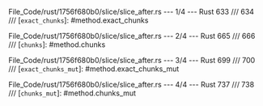 File_Code/rust/1756f680b0/slice/slice_after.rs --- 1/4 --- Rust
                                                                                                                                                           633     ///
                                                                                                                                                           634     /// [`exact_chunks`]: #method.exact_chunks

File_Code/rust/1756f680b0/slice/slice_after.rs --- 2/4 --- Rust
                                                                                                                                                           665     ///
                                                                                                                                                           666     /// [`chunks`]: #method.chunks

File_Code/rust/1756f680b0/slice/slice_after.rs --- 3/4 --- Rust
                                                                                                                                                           699     ///
                                                                                                                                                           700     /// [`exact_chunks_mut`]: #method.exact_chunks_mut

File_Code/rust/1756f680b0/slice/slice_after.rs --- 4/4 --- Rust
                                                                                                                                                           737     ///
                                                                                                                                                           738     /// [`chunks_mut`]: #method.chunks_mut

